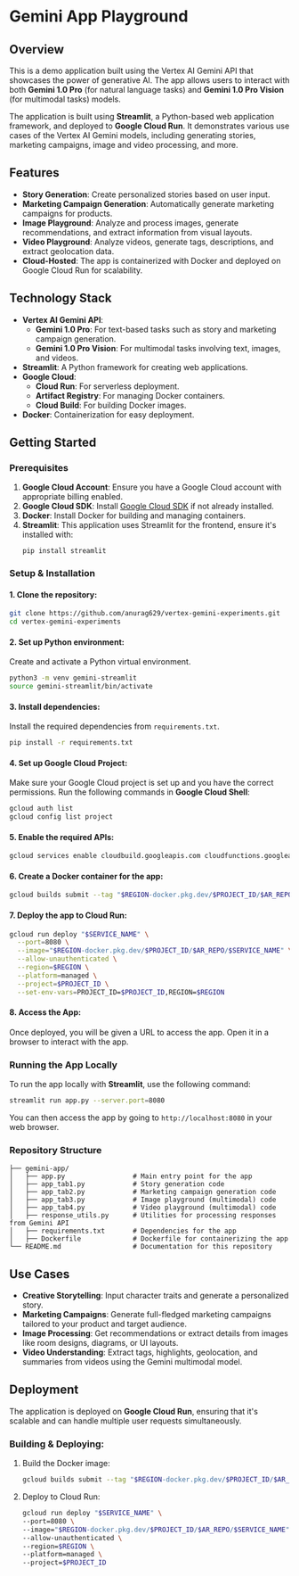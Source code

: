 # Gemini App Playground

## Overview
This is a demo application built using the Vertex AI Gemini API that showcases the power of generative AI. The app allows users to interact with both **Gemini 1.0 Pro** (for natural language tasks) and **Gemini 1.0 Pro Vision** (for multimodal tasks) models. 

The application is built using **Streamlit**, a Python-based web application framework, and deployed to **Google Cloud Run**. It demonstrates various use cases of the Vertex AI Gemini models, including generating stories, marketing campaigns, image and video processing, and more.

## Features
- **Story Generation**: Create personalized stories based on user input.
- **Marketing Campaign Generation**: Automatically generate marketing campaigns for products.
- **Image Playground**: Analyze and process images, generate recommendations, and extract information from visual layouts.
- **Video Playground**: Analyze videos, generate tags, descriptions, and extract geolocation data.
- **Cloud-Hosted**: The app is containerized with Docker and deployed on Google Cloud Run for scalability.

## Technology Stack
- **Vertex AI Gemini API**:
  - **Gemini 1.0 Pro**: For text-based tasks such as story and marketing campaign generation.
  - **Gemini 1.0 Pro Vision**: For multimodal tasks involving text, images, and videos.
- **Streamlit**: A Python framework for creating web applications.
- **Google Cloud**:
  - **Cloud Run**: For serverless deployment.
  - **Artifact Registry**: For managing Docker containers.
  - **Cloud Build**: For building Docker images.
- **Docker**: Containerization for easy deployment.
  
## Getting Started

### Prerequisites
1. **Google Cloud Account**: Ensure you have a Google Cloud account with appropriate billing enabled.
2. **Google Cloud SDK**: Install [Google Cloud SDK](https://cloud.google.com/sdk/docs/install) if not already installed.
3. **Docker**: Install Docker for building and managing containers.
4. **Streamlit**: This application uses Streamlit for the frontend, ensure it's installed with:
   ```
   pip install streamlit
   ```

### Setup & Installation

#### 1. Clone the repository:
```bash
git clone https://github.com/anurag629/vertex-gemini-experiments.git
cd vertex-gemini-experiments
```

#### 2. Set up Python environment:
Create and activate a Python virtual environment.
```bash
python3 -m venv gemini-streamlit
source gemini-streamlit/bin/activate
```

#### 3. Install dependencies:
Install the required dependencies from `requirements.txt`.
```bash
pip install -r requirements.txt
```

#### 4. Set up Google Cloud Project:
Make sure your Google Cloud project is set up and you have the correct permissions. Run the following commands in **Google Cloud Shell**:
```bash
gcloud auth list
gcloud config list project
```

#### 5. Enable the required APIs:
```bash
gcloud services enable cloudbuild.googleapis.com cloudfunctions.googleapis.com run.googleapis.com logging.googleapis.com storage-component.googleapis.com aiplatform.googleapis.com
```

#### 6. Create a Docker container for the app:
```bash
gcloud builds submit --tag "$REGION-docker.pkg.dev/$PROJECT_ID/$AR_REPO/$SERVICE_NAME"
```

#### 7. Deploy the app to Cloud Run:
```bash
gcloud run deploy "$SERVICE_NAME" \
  --port=8080 \
  --image="$REGION-docker.pkg.dev/$PROJECT_ID/$AR_REPO/$SERVICE_NAME" \
  --allow-unauthenticated \
  --region=$REGION \
  --platform=managed \
  --project=$PROJECT_ID \
  --set-env-vars=PROJECT_ID=$PROJECT_ID,REGION=$REGION
```

#### 8. Access the App:
Once deployed, you will be given a URL to access the app. Open it in a browser to interact with the app.

### Running the App Locally
To run the app locally with **Streamlit**, use the following command:
```bash
streamlit run app.py --server.port=8080
```
You can then access the app by going to `http://localhost:8080` in your web browser.

### Repository Structure
```plaintext
├── gemini-app/
│   ├── app.py                 # Main entry point for the app
│   ├── app_tab1.py            # Story generation code
│   ├── app_tab2.py            # Marketing campaign generation code
│   ├── app_tab3.py            # Image playground (multimodal) code
│   ├── app_tab4.py            # Video playground (multimodal) code
│   ├── response_utils.py      # Utilities for processing responses from Gemini API
│   ├── requirements.txt       # Dependencies for the app
│   ├── Dockerfile             # Dockerfile for containerizing the app
└── README.md                  # Documentation for this repository
```

## Use Cases
- **Creative Storytelling**: Input character traits and generate a personalized story.
- **Marketing Campaigns**: Generate full-fledged marketing campaigns tailored to your product and target audience.
- **Image Processing**: Get recommendations or extract details from images like room designs, diagrams, or UI layouts.
- **Video Understanding**: Extract tags, highlights, geolocation, and summaries from videos using the Gemini multimodal model.

## Deployment
The application is deployed on **Google Cloud Run**, ensuring that it's scalable and can handle multiple user requests simultaneously.

### Building & Deploying:
1. Build the Docker image:
   ```bash
   gcloud builds submit --tag "$REGION-docker.pkg.dev/$PROJECT_ID/$AR_REPO/$SERVICE_NAME"
   ```
2. Deploy to Cloud Run:
   ```bash
   gcloud run deploy "$SERVICE_NAME" \
   --port=8080 \
   --image="$REGION-docker.pkg.dev/$PROJECT_ID/$AR_REPO/$SERVICE_NAME" \
   --allow-unauthenticated \
   --region=$REGION \
   --platform=managed \
   --project=$PROJECT_ID
   ```
